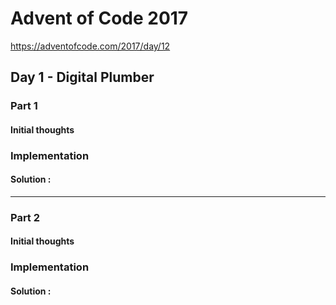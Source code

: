 ﻿# Advent of Code 2017
https://adventofcode.com/2017/day/12
## Day 1 - Digital Plumber

### Part 1
#### Initial thoughts


### Implementation


#### Solution : 
---
### Part 2
#### Initial thoughts


### Implementation



#### Solution : 
